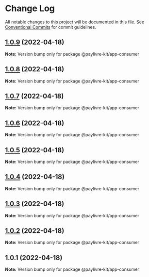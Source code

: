 # Change Log

All notable changes to this project will be documented in this file.
See [Conventional Commits](https://conventionalcommits.org) for commit guidelines.

## [1.0.9](https://github.com/ThiagoBrolly/template-library-monorepo/compare/@paylivre-kit/app-consumer@1.0.8...@paylivre-kit/app-consumer@1.0.9) (2022-04-18)

**Note:** Version bump only for package @paylivre-kit/app-consumer





## [1.0.8](https://github.com/ThiagoBrolly/template-library-monorepo/compare/@paylivre-kit/app-consumer@1.0.7...@paylivre-kit/app-consumer@1.0.8) (2022-04-18)

**Note:** Version bump only for package @paylivre-kit/app-consumer





## [1.0.7](https://github.com/ThiagoBrolly/template-library-monorepo/compare/@paylivre-kit/app-consumer@1.0.6...@paylivre-kit/app-consumer@1.0.7) (2022-04-18)

**Note:** Version bump only for package @paylivre-kit/app-consumer





## [1.0.6](https://github.com/ThiagoBrolly/template-library-monorepo/compare/@paylivre-kit/app-consumer@1.0.5...@paylivre-kit/app-consumer@1.0.6) (2022-04-18)

**Note:** Version bump only for package @paylivre-kit/app-consumer





## [1.0.5](https://github.com/ThiagoBrolly/template-library-monorepo/compare/@paylivre-kit/app-consumer@1.0.4...@paylivre-kit/app-consumer@1.0.5) (2022-04-18)

**Note:** Version bump only for package @paylivre-kit/app-consumer





## [1.0.4](https://github.com/ThiagoBrolly/template-library-monorepo/compare/@paylivre-kit/app-consumer@1.0.3...@paylivre-kit/app-consumer@1.0.4) (2022-04-18)

**Note:** Version bump only for package @paylivre-kit/app-consumer





## [1.0.3](https://github.com/ThiagoBrolly/template-library-monorepo/compare/@paylivre-kit/app-consumer@1.0.2...@paylivre-kit/app-consumer@1.0.3) (2022-04-18)

**Note:** Version bump only for package @paylivre-kit/app-consumer





## [1.0.2](https://github.com/ThiagoBrolly/template-library-monorepo/compare/@paylivre-kit/app-consumer@1.0.1...@paylivre-kit/app-consumer@1.0.2) (2022-04-18)

**Note:** Version bump only for package @paylivre-kit/app-consumer





## 1.0.1 (2022-04-18)

**Note:** Version bump only for package @paylivre-kit/app-consumer
